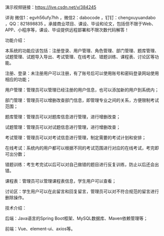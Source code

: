 演示视频链接：https://live.csdn.net/v/384245

详询 微信1：egvh56ufy7hh ，微信2：dabocode ，钉钉：chengxuyuandabo ，QQ：821898835 。承接商业项目、课设、毕设和论文，包括但不限于Web、APP、小程序等，课设、毕设提供远程部署和不限次数代码解答！

功能介绍：

本系统的功能应该包括：注册登录、用户管理、角色管理、部门管理、题库管理、试题管理、试题导入导出、考试管理、在线考试、错题训练、课程表、讨论区等功能。

注册、登录：未注册用户可以注册，有了账号后可以使用账号和密码登录网站使用相应的功能；

用户管理：管理员可以管理已经注册的用户信息，也可以添加新的用户到系统内；

部门管理：管理员可以增删改查部门信息，即管理专业之间的关系，方便限制考试范围；

题库管理：管理员可以对题库信息进行管理，进行增删改查；

试题管理：管理员可以对试题信息进行管理，进行增删改查；

考试管理：管理员可以对考试信息进行管理，制定需要的考试计划和安排；

在线考试：系统内的用户都可以根据不同的考试范围进行对应的在线考试，考完即可出分数；

错题训练：考生考完试以后可以对自己做错的题目进行反复训练，防止以后还会出错。

课程表：管理员可以管理课程表信息，学生用户可以查看；

讨论区：学生用户可以在此留言和回复留言，管理员可以对不符合规范的留言进行删除操作。

技术介绍：

后端：Java语言的Spring Boot框架、MySQL数据库、Maven依赖管理等；

前端：Vue、element-ui、axios等。
